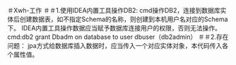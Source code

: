 ＃Xwh-工作
＃＃1.使用IDEA内置工具操作DB2:
cmd操作DB2，连接到数据库实体后创建数据表，如不指定Schema的名称，则创建到本机用户名对应的Schema下。
IDEA内置工具操作数据应当赋予数据库连接用户的权限，否则无法操作。cmd:db2 grant Dbadm on database to user dbuser（db2admin）
＃＃2.存在问题：
jpa方式给数据库插入数据时，应当传入一个对应实体对象，本代码传入各个属性值。 
